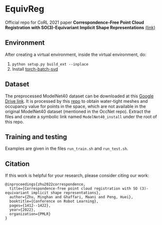 # EquivReg
Official repo for CoRL 2021 paper **Correspondence-Free Point Cloud Registration with SO(3)-Equivariant Implicit Shape Representations** [(link)](https://proceedings.mlr.press/v164/zhu22b.html)

## Environment
After creating a virtual environment, inside the virtual environment, do:
1. `python setup.py build_ext --inplace`
2. Install [torch-batch-svd](https://github.com/KinglittleQ/torch-batch-svd)

## Dataset
The preprocessed ModelNet40 dataset can be downloaded at this [Google Drive link](https://drive.google.com/file/d/1XU62rCk-S9OB_Hn7Z7I0D9aUmFuHCBpz/view?usp=share_link). It is processed by this [repo](https://github.com/davidstutz/mesh-fusion) to obtain water-tight meshes and occupancy value for points in the space, which are not available in the original ModelNet40 dataset (mentioned in the OccNet repo). Extract the files and create a symbolic link named `ModelNet40_install` under the root of this repo. 

## Training and testing
Examples are given in the files `run_train.sh` and `run_test.sh`. 

## Citation
If this work is helpful for your research, please consider citing our work: 
```
@inproceedings{zhu2022correspondence,
  title={Correspondence-free point cloud registration with SO (3)-equivariant implicit shape representations},
  author={Zhu, Minghan and Ghaffari, Maani and Peng, Huei},
  booktitle={Conference on Robot Learning},
  pages={1412--1422},
  year={2022},
  organization={PMLR}
}
```
